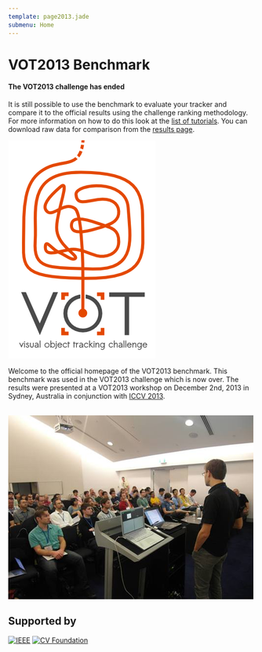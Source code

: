 ```yaml
---
template: page2013.jade
submenu: Home
---
```


# VOT2013 Benchmark

<div class="clearer alert alert-info" role="alert">
<div class="icon-left"><i class="glyphicon glyphicon-info-sign hugeicon"></i> </div>
<h4>The VOT2013 challenge has ended</h4>

It is still possible to use the benchmark to evaluate your tracker and compare it to the official results using the challenge ranking methodology. For more information on how to do this look at the [list of tutorials](/howto/). You can download raw data for comparison from the [results page](results.html).
</div>

<img class="logo float-right frame" src="../img/vot2013_logo_website_large.png" alt="VOT2013" />

Welcome to the official homepage of the VOT2013 benchmark. This benchmark was used in the VOT2013 challenge which is now over. The results were presented at a VOT2013 workshop on December 2nd, 2013 in Sydney, Australia in conjunction with [ICCV 2013](http://www.iccv2013.org/).<br/><br/>

<img class="frame float-center" src="img/workshop1.jpg" alt="VOT2013 Workshop" />

<div class="clearer" />

## Supported by

<p class="supporters"><a href="http://www.ieee.org/"><img alt='IEEE' src='/vot2013/img/ieee_cs.png' /></a>
<a href="http://www.cv-foundation.org/"><img alt="CV Foundation" src="/vot2013/img/cvf.png"></a></p>

